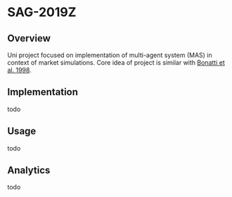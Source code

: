 # SAG-2019Z

## Overview

Uni project focused on implementation of multi-agent system (MAS) in context of market simulations. Core idea of project is similar with [Bonatti et al. 1998][1].

## Implementation


todo

## Usage 

todo

## Analytics

todo

[1]: https://www.sciencedirect.com/science/article/abs/pii/S0921889098000256
